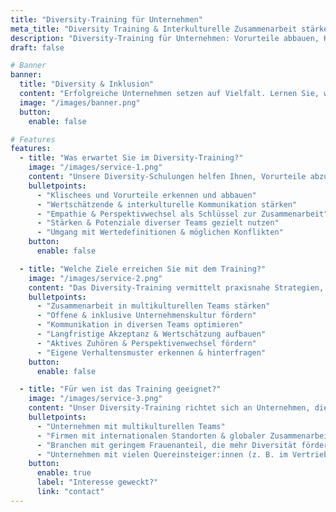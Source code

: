 ```yaml
---
title: "Diversity-Training für Unternehmen"
meta_title: "Diversity Training & Interkulturelle Zusammenarbeit stärken"
description: "Diversity-Training für Unternehmen: Vorurteile abbauen, Kommunikation verbessern & Zusammenarbeit in diversen Teams nachhaltig stärken."
draft: false

# Banner
banner:
  title: "Diversity & Inklusion"
  content: "Erfolgreiche Unternehmen setzen auf Vielfalt. Lernen Sie, wie Diversität Ihr Team stärkt und wie wertschätzende Kommunikation nachhaltig zum Erfolg beiträgt."
  image: "/images/banner.png"
  button:
    enable: false

# Features
features:
  - title: "Was erwartet Sie im Diversity-Training?"
    image: "/images/service-1.png"
    content: "Unsere Diversity-Schulungen helfen Ihnen, Vorurteile abzubauen, eine wertschätzende Kommunikationskultur zu etablieren und die Stärken diverser Teams gezielt zu nutzen. Durch praxisnahe Methoden und interaktive Übungen lernen Sie, wie Sie Diversity und Inklusion aktiv in den Arbeitsalltag integrieren können."
    bulletpoints:
      - "Klischees und Vorurteile erkennen und abbauen"
      - "Wertschätzende & interkulturelle Kommunikation stärken"
      - "Empathie & Perspektivwechsel als Schlüssel zur Zusammenarbeit"
      - "Stärken & Potenziale diverser Teams gezielt nutzen"
      - "Umgang mit Wertedefinitionen & möglichen Konflikten"
    button:
      enable: false

  - title: "Welche Ziele erreichen Sie mit dem Training?"
    image: "/images/service-2.png"
    content: "Das Diversity-Training vermittelt praxisnahe Strategien, um Teams mit hoher Vielfalt erfolgreich zusammenarbeiten zu lassen. Es geht darum, langfristige Akzeptanz zu schaffen, interkulturelle Kommunikationsbarrieren abzubauen und ein inklusives Arbeitsumfeld zu fördern."
    bulletpoints:
      - "Zusammenarbeit in multikulturellen Teams stärken"
      - "Offene & inklusive Unternehmenskultur fördern"
      - "Kommunikation in diversen Teams optimieren"
      - "Langfristige Akzeptanz & Wertschätzung aufbauen"
      - "Aktives Zuhören & Perspektivenwechsel fördern"
      - "Eigene Verhaltensmuster erkennen & hinterfragen"
    button:
      enable: false

  - title: "Für wen ist das Training geeignet?"
    image: "/images/service-3.png"
    content: "Unser Diversity-Training richtet sich an Unternehmen, die Vielfalt als Erfolgsfaktor nutzen möchten. Ob multikulturelle Teams, internationale Standorte oder Branchen mit ungleichen Geschlechterverhältnissen – wir helfen Ihnen, Diversity gezielt in Ihre Unternehmenskultur zu integrieren."
    bulletpoints:
      - "Unternehmen mit multikulturellen Teams"
      - "Firmen mit internationalen Standorten & globaler Zusammenarbeit"
      - "Branchen mit geringem Frauenanteil, die mehr Diversität fördern möchten"
      - "Unternehmen mit vielen Quereinsteiger:innen (z. B. im Vertrieb)"
    button:
      enable: true
      label: "Interesse geweckt?"
      link: "contact"
---
```

